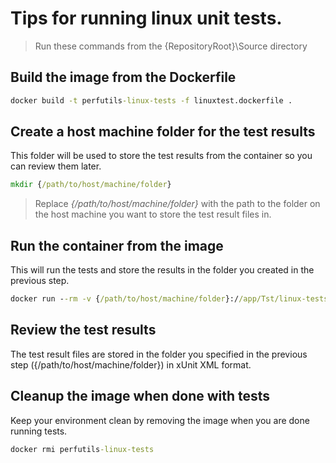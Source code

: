 # Tips for running linux unit tests.

> Run these commands from the \{RepositoryRoot\}\Source directory

## Build the image from the Dockerfile

```cmd
docker build -t perfutils-linux-tests -f linuxtest.dockerfile .
```

## Create a host machine folder for the test results

This folder will be used to store the test results from the container so you can review them later.

```cmd
mkdir {/path/to/host/machine/folder}
```

> Replace _\{/path/to/host/machine/folder\}_ with the path to the folder on the host machine you want to store the test result files in.

## Run the container from the image

This will run the tests and store the results in the folder you created in the previous step.

```cmd
docker run --rm -v {/path/to/host/machine/folder}://app/Tst/linux-tests-results perfutils-linux-tests
```

## Review the test results

The test result files are stored in the folder you specified in the previous step (\{/path/to/host/machine/folder\}) in xUnit XML format.


## Cleanup the image when done with tests

Keep your environment clean by removing the image when you are done running tests.

```cmd
docker rmi perfutils-linux-tests
```
